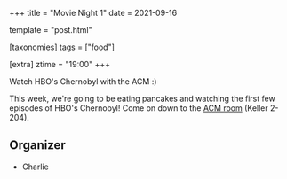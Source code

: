 +++
title = "Movie Night 1"
date = 2021-09-16

template = "post.html"

[taxonomies]
tags = ["food"]

[extra]
ztime = "19:00"
+++

Watch HBO's Chernobyl with the ACM :)

<!-- more -->

This week, we're going to be eating pancakes and watching the first few episodes of HBO's Chernobyl! Come on down to the [ACM room](/room) (Keller 2-204).

## Organizer
* Charlie

